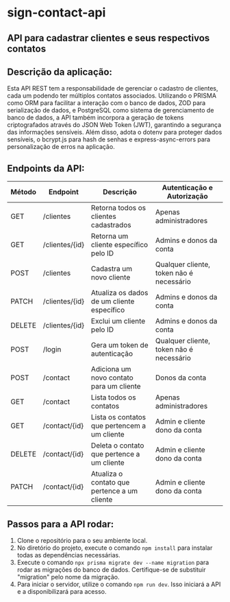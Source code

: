 # sign-contact-api
## API para cadastrar clientes e seus respectivos contatos

## Descrição da aplicação:
Esta API REST tem a responsabilidade de gerenciar o cadastro de clientes, cada um podendo ter múltiplos contatos associados. Utilizando o PRISMA como ORM para facilitar a interação com o banco de dados, ZOD para serialização de dados, e PostgreSQL como sistema de gerenciamento de banco de dados, a API também incorpora a geração de tokens criptografados através do JSON Web Token (JWT), garantindo a segurança das informações sensíveis. Além disso, adota o dotenv para proteger dados sensíveis, o bcrypt.js para hash de senhas e express-async-errors para personalização de erros na aplicação.

## Endpoints da API:
| Método | Endpoint          | Descrição                                      | Autenticação e Autorização         |
|--------|-------------------|------------------------------------------------|------------------------------------|
| GET    | /clientes         | Retorna todos os clientes cadastrados          | Apenas administradores             |
| GET    | /clientes/{id}    | Retorna um cliente específico pelo ID         | Admins e donos da conta            |
| POST   | /clientes         | Cadastra um novo cliente                      | Qualquer cliente, token não é necessário |
| PATCH  | /clientes/{id}    | Atualiza os dados de um cliente específico    | Admins e donos da conta            |
| DELETE | /clientes/{id}    | Exclui um cliente pelo ID                     | Admins e donos da conta            |
| POST   | /login            | Gera um token de autenticação                 | Qualquer cliente, token não é necessário |
| POST   | /contact          | Adiciona um novo contato para um cliente      | Donos da conta                     |
| GET    | /contact          | Lista todos os contatos                        | Apenas administradores             |
| GET    | /contact/{id}     | Lista os contatos que pertencem a um cliente  | Admin e cliente dono da conta      |
| DELETE | /contact/{id}     | Deleta o contato que pertence a um cliente    | Admin e cliente dono da conta      |
| PATCH  | /contact/{id}     | Atualiza o contato que pertence a um cliente  | Admin e cliente dono da conta      |


## Passos para a API rodar:
1. Clone o repositório para o seu ambiente local.
2. No diretório do projeto, execute o comando `npm install` para instalar todas as dependências necessárias.
3. Execute o comando `npx prisma migrate dev --name migration` para rodar as migrações do banco de dados. Certifique-se de substituir "migration" pelo nome da migração.
4. Para iniciar o servidor, utilize o comando `npm run dev`. Isso iniciará a API e a disponibilizará para acesso.
